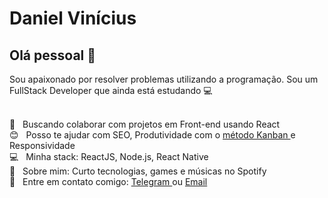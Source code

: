 # Daniel Vinícius

## Olá pessoal 👋
Sou apaixonado por resolver problemas utilizando a programação.
Sou um FullStack Developer que ainda está estudando :computer:

 <br/> :purple_heart: &nbsp; Buscando colaborar com projetos em Front-end usando React
 <br/> :blush: &nbsp; Posso te ajudar com SEO, Produtividade com o <a href="https://blog.runrun.it/o-que-e-kanban/"> método Kanban </a> e Responsividade
 <br/> :computer: &nbsp; Minha stack: ReactJS, Node.js, React Native
 <br/> 💬  &nbsp; Sobre mim: Curto tecnologias, games e músicas no Spotify
 <br/> :email: &nbsp; Entre em contato comigo: <a href="https://t.me/DanielVini" target="_blank"> Telegram </a> ou  <a href="dev.dan.programador@gmail.com" target="_blank"> Email </a> 
